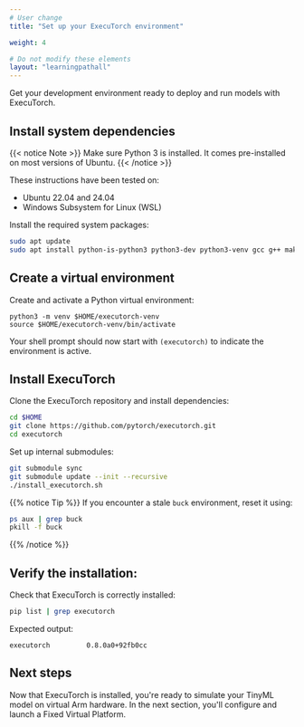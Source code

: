 ```yaml
---
# User change
title: "Set up your ExecuTorch environment"

weight: 4

# Do not modify these elements
layout: "learningpathall"
---
```


Get your development environment ready to deploy and run models with ExecuTorch.

## Install system dependencies

{{< notice Note >}}
Make sure Python 3 is installed. It comes pre-installed on most versions of Ubuntu.
{{< /notice >}}

These instructions have been tested on:

- Ubuntu 22.04 and 24.04
- Windows Subsystem for Linux (WSL)

Install the required system packages:

```bash
sudo apt update
sudo apt install python-is-python3 python3-dev python3-venv gcc g++ make -y
```

## Create a virtual environment

Create and activate a Python virtual environment:

```console
python3 -m venv $HOME/executorch-venv
source $HOME/executorch-venv/bin/activate
```
Your shell prompt should now start with `(executorch)` to indicate the environment is active.

## Install ExecuTorch

Clone the ExecuTorch repository and install dependencies:

``` bash
cd $HOME
git clone https://github.com/pytorch/executorch.git
cd executorch
```

Set up internal submodules:

```bash
git submodule sync
git submodule update --init --recursive
./install_executorch.sh
```

{{% notice Tip %}}
If you encounter a stale `buck` environment, reset it using:

```bash
ps aux | grep buck
pkill -f buck
```
{{% /notice %}}

## Verify the installation:

Check that ExecuTorch is correctly installed:

```bash
pip list | grep executorch
```
Expected output:

```output
executorch         0.8.0a0+92fb0cc
```

## Next steps

Now that ExecuTorch is installed, you're ready to simulate your TinyML model on virtual Arm hardware. In the next section, you'll configure and launch a Fixed Virtual Platform.
